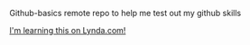 Github-basics
remote repo to help me test out my github skills

[I'm learning this on Lynda.com!](http://lynda.com)
